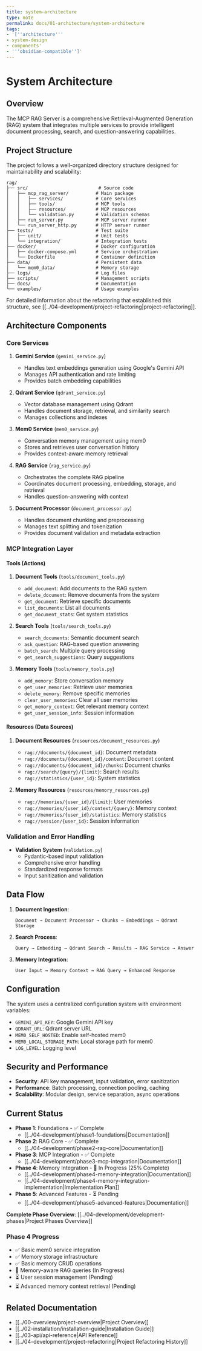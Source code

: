 ```yaml
---
title: system-architecture
type: note
permalink: docs/01-architecture/system-architecture
tags:
- '[''architecture'''
- system-design
- components'
- '''obsidian-compatible'']'
---
```


# System Architecture

## Overview

The MCP RAG Server is a comprehensive Retrieval-Augmented Generation (RAG) system that integrates multiple services to provide intelligent document processing, search, and question-answering capabilities.

## Project Structure

The project follows a well-organized directory structure designed for maintainability and scalability:

```
rag/
├── src/                          # Source code
│   ├── mcp_rag_server/          # Main package
│   │   ├── services/            # Core services
│   │   ├── tools/               # MCP tools
│   │   ├── resources/           # MCP resources
│   │   └── validation.py        # Validation schemas
│   ├── run_server.py            # MCP server runner
│   └── run_server_http.py       # HTTP server runner
├── tests/                       # Test suite
│   ├── unit/                    # Unit tests
│   └── integration/             # Integration tests
├── docker/                      # Docker configuration
│   ├── docker-compose.yml       # Service orchestration
│   └── Dockerfile               # Container definition
├── data/                        # Persistent data
│   └── mem0_data/               # Memory storage
├── logs/                        # Log files
├── scripts/                     # Management scripts
├── docs/                        # Documentation
└── examples/                    # Usage examples
```

For detailed information about the refactoring that established this structure, see [[../04-development/project-refactoring|project-refactoring]].

## Architecture Components

### Core Services

1. **Gemini Service** (`gemini_service.py`)

   - Handles text embeddings generation using Google's Gemini API
   - Manages API authentication and rate limiting
   - Provides batch embedding capabilities

2. **Qdrant Service** (`qdrant_service.py`)

   - Vector database management using Qdrant
   - Handles document storage, retrieval, and similarity search
   - Manages collections and indexes

3. **Mem0 Service** (`mem0_service.py`)

   - Conversation memory management using mem0
   - Stores and retrieves user conversation history
   - Provides context-aware memory retrieval

4. **RAG Service** (`rag_service.py`)

   - Orchestrates the complete RAG pipeline
   - Coordinates document processing, embedding, storage, and retrieval
   - Handles question-answering with context

5. **Document Processor** (`document_processor.py`)
   - Handles document chunking and preprocessing
   - Manages text splitting and tokenization
   - Provides document validation and metadata extraction

### MCP Integration Layer

#### Tools (Actions)

1. **Document Tools** (`tools/document_tools.py`)

   - `add_document`: Add documents to the RAG system
   - `delete_document`: Remove documents from the system
   - `get_document`: Retrieve specific documents
   - `list_documents`: List all documents
   - `get_document_stats`: Get system statistics

2. **Search Tools** (`tools/search_tools.py`)

   - `search_documents`: Semantic document search
   - `ask_question`: RAG-based question answering
   - `batch_search`: Multiple query processing
   - `get_search_suggestions`: Query suggestions

3. **Memory Tools** (`tools/memory_tools.py`)
   - `add_memory`: Store conversation memory
   - `get_user_memories`: Retrieve user memories
   - `delete_memory`: Remove specific memories
   - `clear_user_memories`: Clear all user memories
   - `get_memory_context`: Get relevant memory context
   - `get_user_session_info`: Session information

#### Resources (Data Sources)

1. **Document Resources** (`resources/document_resources.py`)

   - `rag://documents/{document_id}`: Document metadata
   - `rag://documents/{document_id}/content`: Document content
   - `rag://documents/{document_id}/chunks`: Document chunks
   - `rag://search/{query}/{limit}`: Search results
   - `rag://statistics/{user_id}`: System statistics

2. **Memory Resources** (`resources/memory_resources.py`)
   - `rag://memories/{user_id}/{limit}`: User memories
   - `rag://memories/{user_id}/context/{query}`: Memory context
   - `rag://memories/{user_id}/statistics`: Memory statistics
   - `rag://session/{user_id}`: Session information

### Validation and Error Handling

- **Validation System** (`validation.py`)
  - Pydantic-based input validation
  - Comprehensive error handling
  - Standardized response formats
  - Input sanitization and validation

## Data Flow

1. **Document Ingestion**:

   ```
   Document → Document Processor → Chunks → Embeddings → Qdrant Storage
   ```

2. **Search Process**:

   ```
   Query → Embedding → Qdrant Search → Results → RAG Service → Answer
   ```

3. **Memory Integration**:
   ```
   User Input → Memory Context → RAG Query → Enhanced Response
   ```

## Configuration

The system uses a centralized configuration system with environment variables:

- `GEMINI_API_KEY`: Google Gemini API key
- `QDRANT_URL`: Qdrant server URL
- `MEM0_SELF_HOSTED`: Enable self-hosted mem0
- `MEM0_LOCAL_STORAGE_PATH`: Local storage path for mem0
- `LOG_LEVEL`: Logging level

## Security and Performance

- **Security**: API key management, input validation, error sanitization
- **Performance**: Batch processing, connection pooling, caching
- **Scalability**: Modular design, service separation, async operations

## Current Status

- **Phase 1**: Foundations - ✅ Complete
  - [[../04-development/phase1-foundations|Documentation]]
- **Phase 2**: RAG Core - ✅ Complete
  - [[../04-development/phase2-rag-core|Documentation]]
- **Phase 3**: MCP Integration - ✅ Complete
  - [[../04-development/phase3-mcp-integration|Documentation]]
- **Phase 4**: Memory Integration - 🔄 In Progress (25% Complete)
  - [[../04-development/phase4-memory-integration|Documentation]]
  - [[../04-development/phase4-memory-integration-implementation|Implementation Plan]]
- **Phase 5**: Advanced Features - ⏳ Pending
  - [[../04-development/phase5-advanced-features|Documentation]]

**Complete Phase Overview**: [[../04-development/development-phases|Project Phases Overview]]

### Phase 4 Progress

- ✅ Basic mem0 service integration
- ✅ Memory storage infrastructure
- ✅ Basic memory CRUD operations
- 🔄 Memory-aware RAG queries (In Progress)
- ⏳ User session management (Pending)
- ⏳ Advanced memory context retrieval (Pending)

## Related Documentation

- [[../00-overview/project-overview|Project Overview]]
- [[../02-installation/installation-guide|Installation Guide]]
- [[../03-api/api-reference|API Reference]]
- [[../04-development/project-refactoring|Project Refactoring History]]